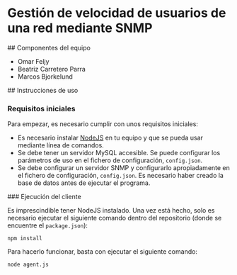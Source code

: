 # Gestión de velocidad de usuarios de una red mediante SNMP

## Componentes del equipo

- Omar Feljy
- Beatriz Carretero Parra
- Marcos Bjorkelund

## Instrucciones de uso

### Requisitos iniciales

Para empezar, es necesario cumplir con unos requisitos iniciales:

- Es necesario instalar [NodeJS](https://nodejs.org/en/) en tu equipo y
  que se pueda usar mediante línea de comandos.
- Se debe tener un servidor MySQL accesible. Se puede configurar los
  parámetros de uso en el fichero de configuración, `config.json`.
- Se debe configurar un servidor SNMP y configurarlo apropiadamente en
  el fichero de configuración, `config.json`. Es necesario haber creado
  la base de datos antes de ejecutar el programa.

### Ejecución del cliente

Es imprescindible tener NodeJS instalado. Una vez está hecho, solo es
necesario ejecutar el siguiente comando dentro del repositorio (donde se
encuentre el `package.json`):

    npm install

Para hacerlo funcionar, basta con ejecutar el siguiente comando:

    node agent.js
